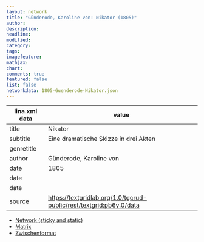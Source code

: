 ```yaml
---
layout: network
title: "Günderode, Karoline von: Nikator (1805)"
author:
description:
headline:
modified:
category:
tags:
imagefeature: 
mathjax: 
chart: 
comments: true
featured: false
list: false
networkdata: 1805-Guenderode-Nikator.json
---
```

lina.xml data  | value
------------- | -------------
title|Nikator
subtitle|Eine dramatische Skizze in drei Akten
genretitle|
author|Günderode, Karoline von
date|1805
date|
date|
source|https://textgridlab.org/1.0/tgcrud-public/rest/textgrid:pb6v.0/data


* [Network (sticky and static)](/network125)
* [Matrix](/matrix125)
* [Zwischenformat](/lina125 )
